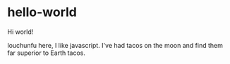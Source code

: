 # hello-world

Hi world!

louchunfu here, I like javascript.
I've had tacos on the moon and find them far superior to Earth tacos.
